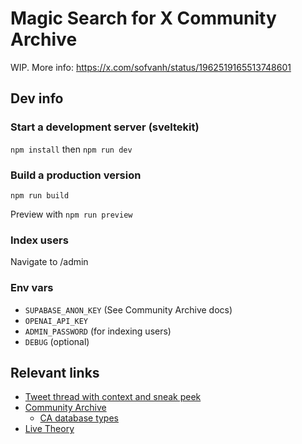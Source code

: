 # Magic Search for X Community Archive

WIP. More info: https://x.com/sofvanh/status/1962519165513748601

## Dev info

### Start a development server (sveltekit)

`npm install` then `npm run dev`

### Build a production version

`npm run build`

Preview with `npm run preview`

### Index users

Navigate to /admin

### Env vars

- `SUPABASE_ANON_KEY` (See Community Archive docs)
- `OPENAI_API_KEY`
- `ADMIN_PASSWORD` (for indexing users)
- `DEBUG` (optional)

## Relevant links

- [Tweet thread with context and sneak peek](https://x.com/sofvanh/status/1962519165513748601)
- [Community Archive](https://www.community-archive.org/)
    - [CA database types](https://github.com/TheExGenesis/community-archive/blob/main/database.types.ts)
- [Live Theory](https://www.lesswrong.com/s/aMz2JMvgXrLBkq4h3)